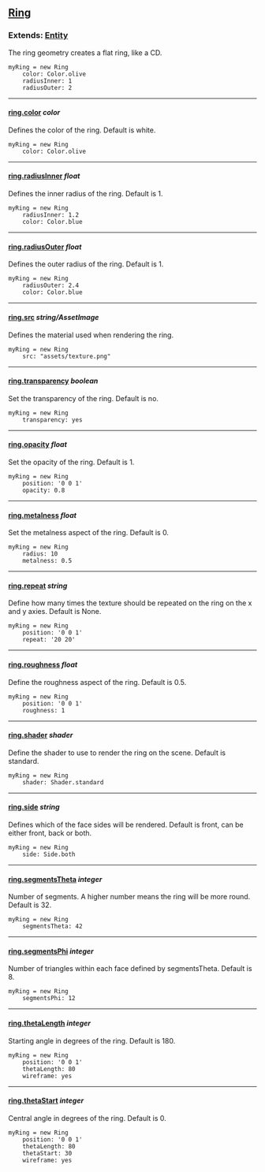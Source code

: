 ## [Ring](#ring)

### Extends: [Entity](#entity)

The ring geometry creates a flat ring, like a CD.

	myRing = new Ring
		color: Color.olive
		radiusInner: 1
		radiusOuter: 2

-------------------------------------------------------

#### [ring.color](#ring-color) *color*

Defines the color of the ring. Default is white.

	myRing = new Ring
		color: Color.olive

-------------------------------------------------------

#### [ring.radiusInner](#ring-radiusinner) *float*

Defines the inner radius of the ring. Default is 1.

	myRing = new Ring
		radiusInner: 1.2
		color: Color.blue

-------------------------------------------------------

#### [ring.radiusOuter](#ring-radiusouter) *float*

Defines the outer radius of the ring. Default is 1.

	myRing = new Ring
		radiusOuter: 2.4
		color: Color.blue

-------------------------------------------------------

#### [ring.src](#ring-src) *string/AssetImage*

Defines the material used when rendering the ring.

	myRing = new Ring
		src: "assets/texture.png"

-------------------------------------------------------

#### [ring.transparency](#ring-transparency) *boolean*

Set the transparency of the ring. Default is no.

	myRing = new Ring
		transparency: yes

-------------------------------------------------------

#### [ring.opacity](#ring-opacity) *float*

Set the opacity of the ring. Default is 1.

	myRing = new Ring
		position: '0 0 1'
		opacity: 0.8

-------------------------------------------------------

#### [ring.metalness](#ring-metalness) *float*

Set the metalness aspect of the ring. Default is 0.

	myRing = new Ring
		radius: 10
		metalness: 0.5

-------------------------------------------------------

#### [ring.repeat](#ring-repeat) *string*

Define how many times the texture should be repeated on the ring on the x and y axies. Default is None.

	myRing = new Ring
		position: '0 0 1'
		repeat: '20 20'

-------------------------------------------------------

#### [ring.roughness](#ring-roughness)  *float*

Define the roughness aspect of the ring. Default is 0.5.

	myRing = new Ring
		position: '0 0 1'
		roughness: 1

-------------------------------------------------------

#### [ring.shader](#ring-shader) *shader*

Define the shader to use to render the ring on the scene. Default is standard.

	myRing = new Ring
		shader: Shader.standard

-------------------------------------------------------

#### [ring.side](#ring-side) *string*

Defines which of the face sides will be rendered. Default is front, can be either front, back or both.

	myRing = new Ring
		side: Side.both

-------------------------------------------------------

#### [ring.segmentsTheta](#ring-segmentstheta) *integer*

Number of segments. A higher number means the ring will be more round. Default is 32.

	myRing = new Ring
		segmentsTheta: 42

-------------------------------------------------------

#### [ring.segmentsPhi](#ring-segmentsphi) *integer*

Number of triangles within each face defined by segmentsTheta. Default is 8.

	myRing = new Ring
		segmentsPhi: 12

-------------------------------------------------------

#### [ring.thetaLength](#ring-thetalength) *integer*

Starting angle in degrees of the ring. Default is 180.

	myRing = new Ring
		position: '0 0 1'
		thetaLength: 80
		wireframe: yes

-------------------------------------------------------

#### [ring.thetaStart](#ring-thetastart) *integer*

Central angle in degrees of the ring. Default is 0.

	myRing = new Ring
		position: '0 0 1'
		thetaLength: 80
		thetaStart: 30
		wireframe: yes
